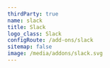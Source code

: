 ```yaml
---
thirdParty: true
name: slack
title: Slack
logo_class: Slack
configRoute: /add-ons/slack
sitemap: false
image: /media/addons/slack.svg
---
```

